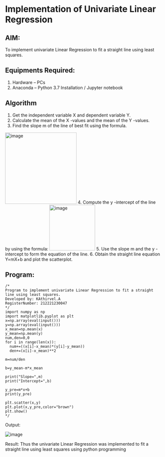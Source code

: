# Implementation of Univariate Linear Regression
## AIM:
To implement univariate Linear Regression to fit a straight line using least squares.

## Equipments Required:
1. Hardware – PCs
2. Anaconda – Python 3.7 Installation / Jupyter notebook

## Algorithm
1. Get the independent variable X and dependent variable Y.
2. Calculate the mean of the X -values and the mean of the Y -values.
3. Find the slope m of the line of best fit using the formula. 
<img width="231" alt="image" src="https://user-images.githubusercontent.com/93026020/192078527-b3b5ee3e-992f-46c4-865b-3b7ce4ac54ad.png">
4. Compute the y -intercept of the line by using the formula:
<img width="148" alt="image" src="https://user-images.githubusercontent.com/93026020/192078545-79d70b90-7e9d-4b85-9f8b-9d7548a4c5a4.png">
5. Use the slope m and the y -intercept to form the equation of the line.
6. Obtain the straight line equation Y=mX+b and plot the scatterplot.

## Program:
~~~
/*
Program to implement univariate Linear Regression to fit a straight line using least squares.
Developed by: KAthirvel.A
RegisterNumber: 212221230047
*/
import numpy as np
import matplotlib.pyplot as plt
x=np.array(eval(input())) 
y=np.array(eval(input())) 
x_mean=np.mean(x)
y_mean=np.mean(y)
num,den=0,0
for i in range(len(x)):
  num+=((x[i]-x_mean)*(y[i]-y_mean))
  den+=(x[i]-x_mean)**2

m=num/den

b=y_mean-m*x_mean

print("Slope=",m)
print("Intercept=",b)

y_pre=m*x+b
print(y_pre)

plt.scatter(x,y)
plt.plot(x,y_pre,color="brown")
plt.show()
*/
~~~





Output:

![image](https://user-images.githubusercontent.com/94911373/226523388-6b91d461-4481-49de-9b84-02a1f2bce8bf.png)




Result:
Thus the univariate Linear Regression was implemented to fit a straight line using least squares using python programming 
